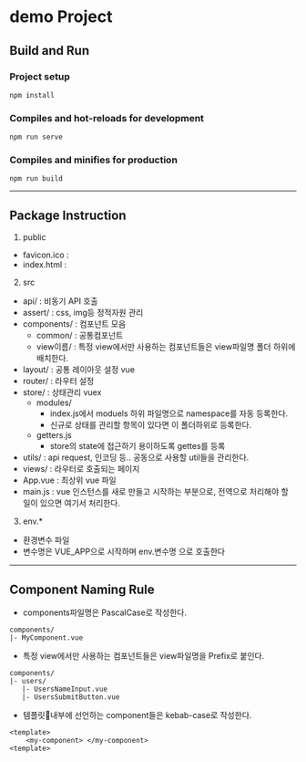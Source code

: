 # demo Project

## Build and Run 

### Project setup
```
npm install
```

### Compiles and hot-reloads for development
```
npm run serve
```

### Compiles and minifies for production
```
npm run build
```

----
## Package Instruction
1. public
- favicon.ico : 
- index.html : 

2. src
- api/ : 비동기 API 호출
- assert/ : css, img등 정적자원 관리
- components/ : 컴포넌트 모음
  - common/ : 공통컴포넌트
  - view이름/ : 특정 view에서만 사용하는 컴포넌트들은 view파일명 폴더 하위에 배치한다.
- layout/ : 공통 레이아웃 설정 vue 
- router/ : 라우터 설정
- store/ : 상태관리 vuex
  - modules/ 
    - index.js에서 moduels 하위 파일명으로 namespace를 자동 등록한다. 
    - 신규로 상태를 관리할 항목이 있다면 이 폴더하위로 등록한다.  
  - getters.js
    - store의 state에 접근하기 용이하도록 gettes를 등록
- utils/ : api request, 인코딩 등.. 공동으로 사용할 util들을 관리한다.
- views/ : 라우터로 호출되는 페이지
- App.vue : 최상위 vue 파일
- main.js : vue 인스턴스를 새로 만들고 시작하는 부분으로, 전역으로 처리해야 할 일이 있으면 여기서 처리한다.

3. env.* 
- 환경변수 파일
- 변수명은 VUE_APP으로 시작하며 env.변수명 으로 호출한다

----
## Component Naming Rule
- components파일명은 PascalCase로 작성한다.
```
components/
|- MyComponent.vue
```

- 특정 view에서만 사용하는 컴포넌트들은 view파일명을 Prefix로 붙인다.
```
components/
|- users/
   |- UsersNameInput.vue
   |- UsersSubmitButton.vue
```


- 템플릿내부에 선언하는 component들은 kebab-case로 작성한다.
```
<template>
    <my-component> </my-component>
<template>
```



